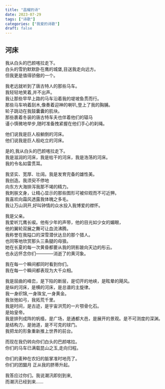 ```yaml
---
title: "昌耀的诗"
date: 2023-07-29
tags: ["诗歌"]
categories: ["我爱的诗歌"]
draft: false
---
```

## 河床

我从白头的巴颜喀拉走下。  
白头的雪豹默默卧在鹰的城堡,目送我走向远方。  
但我更是值得骄傲的一个。  

我老远就听到了唐古特人的那些马车。  
我轻轻地笑着,并不出声。  
我让那些早早上路的马车沿着我的堤坡鱼贯而行。  
那些马车响着刮木,像奏着迎神的喇叭,登上了我的胸脯。  
轮子跳动在我鼓囊囊的肌块。  
那些裹着冬装的唐古特车夫也伴着他们的辕马  
谨小慎微地举步,随时准备拽紧握在他们手心的刹绳。  

他们说我是巨人般躺倒的河床。  
他们说我是巨人般屹立的河床。  

是的,我从白头的巴颜喀拉走下。  
我是滋润的河床，我是枯干的河床，我是浩荡的河床。  
我的令名如雷贯耳。  

我坚实、宽厚、壮阔。我是发育完备的雄性美。  
我创造。我须臾不停地  
向东方大海排泻我那不竭的精力。  
我刺肤文身，让精心显示的那些图形可被仰观而不可近狎。  
我喜欢向霜风透露我体魄之多毛。  
我让万山洞开,好叫钟情的众水投入我博爱的襟怀。  

我是父亲。  
我爱听兀鹰长唳。他有少年的声带，他的目光如少女的媚眼，  
他的翼轮双展之舞可让血流沸腾。  
我称誉在我隘口的深雪潜伏达旦的那个猎人。  
也同等地欣赏那头三条腿的母狼。  
她在长夏的每一次黄昏都要从我的阴影跛向天边的彤云。  
也永远怀念你们————消逝了的黄河象。  

我在每一个瞬间都同时看到你们。  
我在每一个瞬间都表现为大千众相。  

我是屈曲的峰峦，是下陷的断层，是切开的地峡，是眩晕的飓风。  
是纵的河床，是横的河床，是总谱的主旋律。  
我一身织锦,一身珠宝,一身黄金。  
我张弛如弓，我拓荒千里。  
我是时间，是古迹，是宇宙洪荒的一片颚骨化石。  
是始皇帝。  
我是排列成阵的帆樯，是广场，是通都大邑，是展开的景观。是不可测度的深渊。  
是结构力，是驰道，是不可克的球门。  
我把龙的形象重新推上世界的前台。  

而现在我仍转向你们白头的巴颜喀拉。  
你们的马车已满载昆山之玉,走向归程。  

你们的麦种在农妇的胝掌准时地亮了。  
你们的团圞月 正从我的脐蒂升起。  

我答应过你们。我说潮汛即刻到来,  
而潮汛已经到来……  